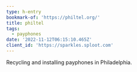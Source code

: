 ```yaml
---
type: h-entry
bookmark-of: 'https://philtel.org/'
title: philtel
tags:
  - payphones
date: '2022-11-12T06:15:10.465Z'
client_id: 'https://sparkles.sploot.com'
---
```


Recycling and installing payphones in Philadelphia.